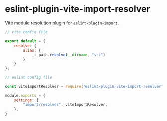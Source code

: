 # eslint-plugin-vite-import-resolver

Vite module resolution plugin for `eslint-plugin-import`.

```js
// vite config file

export default = {
    resolve: {
        alias: {
            _: path.resolve(__dirname, "src")
        }
    }
};

// eslint config file

const viteImportResolver = require("eslint-plugin-vite-import-resolver")

module.exports = {
    settings: {
        "import/resolver": viteImportResolver,
    },
}

```
